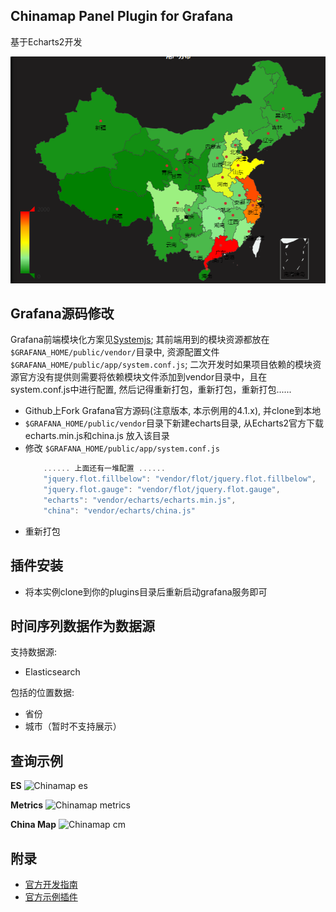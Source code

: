 ## Chinamap Panel Plugin for Grafana

基于Echarts2开发

![Chinamap](./src/imgs/chinamap-china.png)


## Grafana源码修改
Grafana前端模块化方案见[Systemjs](https://github.com/systemjs/systemjs);
其前端用到的模块资源都放在`$GRAFANA_HOME/public/vendor/`目录中, 资源配置文件`$GRAFANA_HOME/public/app/system.conf.js`;
二次开发时如果项目依赖的模块资源官方没有提供则需要将依赖模块文件添加到vendor目录中，且在system.conf.js中进行配置, 
然后记得重新打包，重新打包，重新打包......
- Github上Fork Grafana官方源码(注意版本, 本示例用的4.1.x), 并clone到本地
- `$GRAFANA_HOME/public/vendor`目录下新建echarts目录, 从Echarts2官方下载echarts.min.js和china.js 放入该目录
- 修改 `$GRAFANA_HOME/public/app/system.conf.js`
	```javascript
		...... 上面还有一堆配置 ......
		"jquery.flot.fillbelow": "vendor/flot/jquery.flot.fillbelow",
	    "jquery.flot.gauge": "vendor/flot/jquery.flot.gauge",
	    "echarts": "vendor/echarts/echarts.min.js",
	    "china": "vendor/echarts/china.js"
	```
- 重新打包

## 插件安装
- 将本实例clone到你的plugins目录后重新启动grafana服务即可

## 时间序列数据作为数据源

支持数据源:

- Elasticsearch


包括的位置数据:

- 省份 
- 城市（暂时不支持展示）


## 查询示例

**ES**
![Chinamap es](./src/imgs/chinamap-es.png)

**Metrics**
![Chinamap metrics](./src/imgs/chinamap-metrics.png)

**China Map**
![Chinamap cm](./src/imgs/chinamap-cm.png)

## 附录
- [官方开发指南](http://docs.grafana.org/plugins/developing/development/)
- [官方示例插件](https://github.com/grafana/piechart-panel)